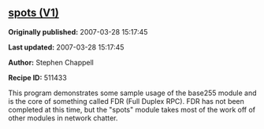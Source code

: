 ## [spots (V1)](https://code.activestate.com/recipes/511433-spots-v1)

**Originally published:** 2007-03-28 15:17:45

**Last updated:** 2007-03-28 15:17:45

**Author:** Stephen Chappell

**Recipe ID:** 511433

This program demonstrates some sample usage of the
base255 module and is the core of something called
FDR (Full Duplex RPC). FDR has not been completed
at this time, but the "spots" module takes most of
the work off of other modules in network chatter.
